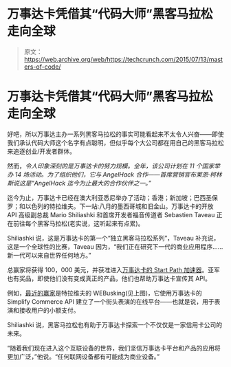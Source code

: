# 万事达卡凭借其“代码大师”黑客马拉松 走向全球

> 原文：<https://web.archive.org/web/https://techcrunch.com/2015/07/13/masters-of-code/>

# 万事达卡凭借其“代码大师”黑客马拉松走向全球

好吧，所以万事达主办一系列黑客马拉松的事实可能看起来不太令人兴奋——即使我们承认代码大师这个名字有点聪明，但似乎每个大公司都在用自己的黑客马拉松来追逐创业/开发者群体。

然而，*令人印象深刻的是万事达卡的努力规模。全年，该公司计划在 11 个国家举办 14 场活动。为了组织他们，它与 AngelHack 合作——首席营销官布莱恩·柯林斯说这是“AngelHack 迄今为止最大的合作伙伴之一。”*

迄今为止，万事达卡已经在澳大利亚悉尼举办了活动；香港；新加坡；巴西圣保罗；和以色列的特拉维夫。下一站:八月的墨西哥城和旧金山。万事达卡的开放 API 高级副总裁 Mario Shiliashki 和首席开发者福音传道者 Sebastien Taveau 正在前往每个黑客马拉松(老实说，这听起来有点累)。

Shiliashki 说，这是万事达卡的第一个“独立黑客马拉松系列”，Taveau 补充说，这是一个全球性的比赛，Taveau 因为，“我们正在研究下一代的商业应用程序……新一代可以来自世界任何地方。”

总赢家将获得 100，000 美元，并获准进入[万事达卡的 Start Path 加速器](https://web.archive.org/web/20230308051551/http://www.startpath.com/)。亚军也有奖品，即使他们没有变成真正的产品，他们也帮助万事达卡宣传其 API。

例如，[最近的赢家](https://web.archive.org/web/20230308051551/https://developer.mastercard.com/portal/pages/viewpage.action?pageId=95715533)是特拉维夫的 WEBusking(见上图)，它使用万事达卡的 Simplify Commerce API 建立了一个街头表演的在线平台——也就是说，用于表演和接收用户的小额支付。

Shiliashki 说，黑客马拉松也有助于万事达卡探索一个不仅仅是一家信用卡公司的未来。

“随着我们现在进入这个互联设备的世界，我们坚信万事达卡平台和产品的应用将更加广泛，”他说。“任何联网设备都有可能成为商业设备。”